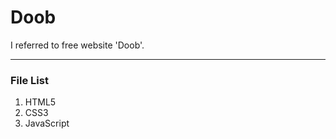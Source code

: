 # Doob

I referred to free website 'Doob'.

----------------------

### File List
  1. HTML5
  2. CSS3
  3. JavaScript

